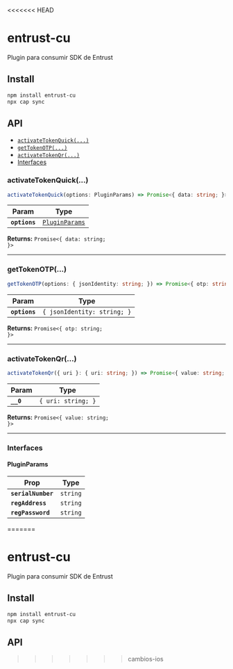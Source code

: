 <<<<<<< HEAD
# entrust-cu

Plugin para consumir SDK de Entrust
## Install

```bash
npm install entrust-cu
npx cap sync
```

## API

<docgen-index>

* [`activateTokenQuick(...)`](#activatetokenquick)
* [`getTokenOTP(...)`](#gettokenotp)
* [`activateTokenQr(...)`](#activatetokenqr)
* [Interfaces](#interfaces)

</docgen-index>

<docgen-api>
<!--Update the source file JSDoc comments and rerun docgen to update the docs below-->

### activateTokenQuick(...)

```typescript
activateTokenQuick(options: PluginParams) => Promise<{ data: string; }>
```

| Param         | Type                                                  |
| ------------- | ----------------------------------------------------- |
| **`options`** | <code><a href="#pluginparams">PluginParams</a></code> |

**Returns:** <code>Promise&lt;{ data: string; }&gt;</code>

--------------------


### getTokenOTP(...)

```typescript
getTokenOTP(options: { jsonIdentity: string; }) => Promise<{ otp: string; }>
```

| Param         | Type                                   |
| ------------- | -------------------------------------- |
| **`options`** | <code>{ jsonIdentity: string; }</code> |

**Returns:** <code>Promise&lt;{ otp: string; }&gt;</code>

--------------------


### activateTokenQr(...)

```typescript
activateTokenQr({ uri }: { uri: string; }) => Promise<{ value: string; }>
```

| Param     | Type                          |
| --------- | ----------------------------- |
| **`__0`** | <code>{ uri: string; }</code> |

**Returns:** <code>Promise&lt;{ value: string; }&gt;</code>

--------------------


### Interfaces


#### PluginParams

| Prop               | Type                |
| ------------------ | ------------------- |
| **`serialNumber`** | <code>string</code> |
| **`regAddress`**   | <code>string</code> |
| **`regPassword`**  | <code>string</code> |

</docgen-api>

=======
# entrust-cu

Plugin para consumir SDK de Entrust
## Install

```bash
npm install entrust-cu
npx cap sync
```

## API

<docgen-index></docgen-index>

<docgen-api>
<!-- run docgen to generate docs from the source -->
<!-- More info: https://github.com/ionic-team/capacitor-docgen -->
</docgen-api>

>>>>>>> cambios-ios
